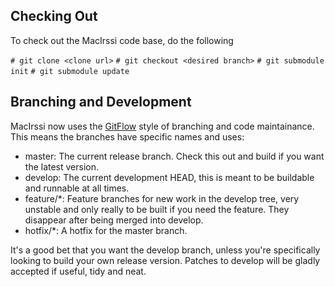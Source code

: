 ## Checking Out ##

To check out the MacIrssi code base, do the following

`# git clone <clone url>`
`# git checkout <desired branch>`
`# git submodule init`
`# git submodule update`

## Branching and Development ##

MacIrssi now uses the [GitFlow](http://github.com/nvie/gitflow) style of branching and code maintainance. This means the branches have specific names and uses:

* master: The current release branch. Check this out and build if you want the latest version.
* develop: The current development HEAD, this is meant to be buildable and runnable at all times.
* feature/*: Feature branches for new work in the develop tree, very unstable and only really to be built if you need the feature. They disappear after being merged into develop.
* hotfix/*: A hotfix for the master branch.

It's a good bet that you want the develop branch, unless you're specifically looking to build your own release version. Patches to develop will be gladly accepted if useful, tidy and neat.